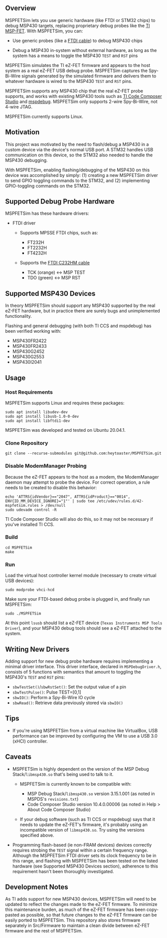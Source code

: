 ## Overview

MSPFETSim lets you use generic hardware (like FTDI or STM32 chips) to debug MSP430 targets, replacing proprietary debug probes like the [TI MSP-FET](https://www.ti.com/tool/MSP-FET). With MSPFETSim, you can:

- Use generic probes (like a [FTDI cable](https://ftdichip.com/products/c232hm-ddhsl-0-2/)) to debug MSP430 chips

- Debug a MSP430 in-system without external hardware, as long as the system has a means to toggle the MSP430 `TEST` and `RST` pins

MSPFETSim simulates the TI eZ-FET firmware and appears to the host system as a real eZ-FET USB debug probe. MSPFETSim captures the Spy-Bi-Wire signals generated by the simulated firmware and delivers them to whatever hardware is wired to the MSP430 `TEST` and `RST` pins.

MSPFETSim supports any MSP430 chip that the real eZ-FET probe supports, and works with existing MSP430 tools such as [TI Code Composer Studio](https://www.ti.com/tool/CCSTUDIO) and [mspdebug](https://github.com/dlbeer/mspdebug). MSPFETSim only supports 2-wire Spy-Bi-Wire, not 4-wire JTAG.

MSPFETSim currently supports Linux.


## Motivation

This project was motivated by the need to flash/debug a MSP430 in a custom device via the device's normal USB port. A STM32 handles USB communication on this device, so the STM32 also needed to handle the MSP430 debugging.

With MSPFETSim, enabling flashing/debugging of the MSP430 on this device was accomplished by simply: (1) creating a new MSPFETSim driver to send GPIO toggling commands to the STM32, and (2) implementing GPIO-toggling commands on the STM32.


## Supported Debug Probe Hardware

MSPFETSim has these hardware drivers:

- FTDI driver
    - Supports MPSSE FTDI chips, such as:
        - FT232H
        - FT2232H
        - FT4232H
    
    - Supports the [FTDI C232HM cable](https://ftdichip.com/products/c232hm-ddhsl-0-2/)
        - TCK (orange) <-> MSP TEST
        - TDO (green) <-> MSP RST


## Supported MSP430 Devices

In theory MSPFETSim should support any MSP430 supported by the real eZ-FET hardware, but in practice there are surely bugs and unimplemented functionality.

Flashing and general debugging (with both TI CCS and mspdebug) has been verified working with:

- MSP430FR2422
- MSP430FR2433
- MSP430G2452
- MSP430G2553
- MSP430I2041


## Usage

### Host Requirements

MSPFETSim supports Linux and requires these packages:

    sudo apt install libudev-dev
    sudo apt install libusb-1.0-0-dev
    sudo apt install libftdi1-dev

MSPFETSim was developed and tested on Ubuntu 20.04.1.

### Clone Repository
    git clone --recurse-submodules git@github.com:heytoaster/MSPFETSim.git

### Disable ModemManager Probing

Because the eZ-FET appears to the host as a modem, the ModemManager daemon may attempt to probe the device. For correct operation, a rule needs to be created to disable this behavior:

    echo 'ATTRS{idVendor}=="2047", ATTRS{idProduct}=="0014", ENV{ID_MM_DEVICE_IGNORE}="1"' | sudo tee /etc/udev/rules.d/42-mspfetsim.rules > /dev/null
    sudo udevadm control -R

TI Code Composer Studio will also do this, so it may not be necessary if you've installed TI CCS.

### Build

    cd MSPFETSim
    make

### Run

Load the virtual host controller kernel module (necessary to create virtual USB devices):

    sudo modprobe vhci-hcd

Make sure your FTDI-based debug probe is plugged in, and finally run MSPFETSim:

    sudo ./MSPFETSim

At this point `lsusb` should list a eZ-FET device (`Texas Instruments MSP Tools Driver`), and your MSP430 debug tools should see a eZ-FET attached to the system.


## Writing New Drivers

Adding support for new debug probe hardware requires implementing a minimal driver interface. This driver interface, declared in `MSPDebugDriver.h`, consists of 5 functions with semantics that amount to toggling the MSP430's `TEST` and `RST` pins:

- `sbwTestSet()`/`sbwRstSet()`: Set the output value of a pin
- `sbwTestPulse()`: Pulse TEST=[0,1]
- `sbwIO()`: Perform a Spy-Bi-Wire IO cycle
- `sbwRead()`: Retrieve data previously stored via `sbwIO()`


## Tips

- If you're using MSPFETSim from a virtual machine like VirtualBox, USB performance can be improved by configuring the VM to use a USB 3.0 (xHCI) controller.


## Caveats

- MSPFETSim is highly dependent on the version of the MSP Debug Stack/`libmsp430.so` that's being used to talk to it.
    - MSPFETSim is currently known to be compatible with:
        - MSP Debug Stack/`libmsp430.so` version 3.15.1.001 (as noted in MSPDS's `revisions.txt`)
        - Code Composer Studio version 10.4.0.00006 (as noted in Help > About Code Composer Studio)
    
    - If your debug software (such as TI CCS or mspdebug) says that it needs to update the eZ-FET's firmware, it's probably using an incompatible version of `libmsp430.so`. Try using the versions specified above.

- Programming flash-based (ie non-FRAM devices) devices correctly requires strobing the `TEST` signal within a certain frequency range. Although the MSPFETSim FTDI driver sets its clock frequency to be in this range, and flashing with MSPFETSim has been tested on the listed hardware (see Supported MSP430 Devices section), adherence to this requirement hasn't been thoroughly investigated.


## Development Notes

As TI adds support for new MSP430 devices, MSPFETSim will need to be updated to reflect the changes made to the eZ-FET firmware. To minimize this maintenance burden, as much of the eZ-FET firmware has been copy-pasted as possible, so that future changes to the eZ-FET firmware can be easily ported to MSPFETSim. This repository also stores firmware separately in Src/Firmware to maintain a clean divide between eZ-FET firmware and the rest of MSPFETSim.
